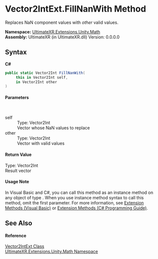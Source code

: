 # Vector2IntExt.FillNanWith Method 
 

Replaces NaN component values with *other* valid values.

**Namespace:**&nbsp;<a href="N_UltimateXR_Extensions_Unity_Math">UltimateXR.Extensions.Unity.Math</a><br />**Assembly:**&nbsp;UltimateXR (in UltimateXR.dll) Version: 0.0.0.0

## Syntax

**C#**<br />
``` C#
public static Vector2Int FillNanWith(
	 this in Vector2Int self,
	 in Vector2Int other
)
```


#### Parameters
&nbsp;<dl><dt>self</dt><dd>Type: Vector2Int<br />Vector whose NaN values to replace</dd><dt>other</dt><dd>Type: Vector2Int<br />Vector with valid values</dd></dl>

#### Return Value
Type: Vector2Int<br />Result vector

#### Usage Note
In Visual Basic and C#, you can call this method as an instance method on any object of type . When you use instance method syntax to call this method, omit the first parameter. For more information, see <a href="https://docs.microsoft.com/dotnet/visual-basic/programming-guide/language-features/procedures/extension-methods" target="_blank" rel="noopener noreferrer">Extension Methods (Visual Basic)</a> or <a href="https://docs.microsoft.com/dotnet/csharp/programming-guide/classes-and-structs/extension-methods" target="_blank" rel="noopener noreferrer">Extension Methods (C# Programming Guide)</a>.

## See Also


#### Reference
<a href="T_UltimateXR_Extensions_Unity_Math_Vector2IntExt">Vector2IntExt Class</a><br /><a href="N_UltimateXR_Extensions_Unity_Math">UltimateXR.Extensions.Unity.Math Namespace</a><br />